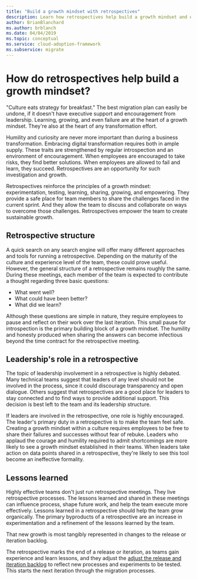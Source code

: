 ```yaml
---
title: "Build a growth mindset with retrospectives"
description: Learn how retrospectives help build a growth mindset and empower teams to create sustainable growth.
author: BrianBlanchard
ms.author: brblanch
ms.date: 04/04/2019
ms.topic: conceptual
ms.service: cloud-adoption-framework
ms.subservice: migrate
---
```


# How do retrospectives help build a growth mindset?

"Culture eats strategy for breakfast." The best migration plan can easily be undone, if it doesn't have executive support and encouragement from leadership. Learning, growing, and even failure are at the heart of a growth mindset. They're also at the heart of any transformation effort.

Humility and curiosity are never more important than during a business transformation. Embracing digital transformation requires both in ample supply. These traits are strengthened by regular introspection and an environment of encouragement. When employees are encouraged to take risks, they find better solutions. When employees are allowed to fail and learn, they succeed. Retrospectives are an opportunity for such investigation and growth.

Retrospectives reinforce the principles of a growth mindset: experimentation, testing, learning, sharing, growing, and empowering. They provide a safe place for team members to share the challenges faced in the current sprint. And they allow the team to discuss and collaborate on ways to overcome those challenges. Retrospectives empower the team to create sustainable growth.

## Retrospective structure

A quick search on any search engine will offer many different approaches and tools for running a retrospective. Depending on the maturity of the culture and experience level of the team, these could prove useful. However, the general structure of a retrospective remains roughly the same. During these meetings, each member of the team is expected to contribute a thought regarding three basic questions:

- What went well?
- What could have been better?
- What did we learn?

Although these questions are simple in nature, they require employees to pause and reflect on their work over the last iteration. This small pause for introspection is the primary building block of a growth mindset. The humility and honesty produced when sharing the answers can become infectious beyond the time contract for the retrospective meeting.

## Leadership's role in a retrospective

The topic of leadership involvement in a retrospective is highly debated. Many technical teams suggest that leaders of any level should not be involved in the process, since it could discourage transparency and open dialogue. Others suggest that retrospectives are a good place for leaders to stay connected and to find ways to provide additional support. This decision is best left to the team and its leadership structure.

If leaders are involved in the retrospective, one role is highly encouraged. The leader's primary duty in a retrospective is to make the team feel safe. Creating a growth mindset within a culture requires employees to be free to share their failures and successes without fear of rebuke. Leaders who applaud the courage and humility required to admit shortcomings are more likely to see a growth mindset established in their teams. When leaders take action on data points shared in a retrospective, they're likely to see this tool become an ineffective formality.

## Lessons learned

Highly effective teams don't just run retrospective meetings. They live retrospective processes. The lessons learned and shared in these meetings can influence process, shape future work, and help the team execute more effectively. Lessons learned in a retrospective should help the team grow organically. The primary byproducts of a retrospective are an increase in experimentation and a refinement of the lessons learned by the team.

That new growth is most tangibly represented in changes to the release or iteration backlog.

The retrospective marks the end of a release or iteration, as teams gain experience and learn lessons, and they adjust the [adjust the release and iteration backlog](../assess/release-iteration-backlog.md) to reflect new processes and experiments to be tested. This starts the next iteration through the migration processes.
